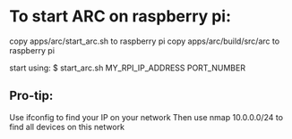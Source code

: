 To start ARC on raspberry pi:
=============================
copy apps/arc/start_arc.sh to raspberry pi
copy apps/arc/build/src/arc to raspberry pi

start using:
$ start_arc.sh MY_RPI_IP_ADDRESS PORT_NUMBER

Pro-tip:
--------
Use ifconfig to find your IP on your network
Then use nmap 10.0.0.0/24 to find all devices on this network

